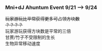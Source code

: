 ### Mni+dJ Ahuntum Event 9/21 --> 9/24
~~玩家游玩比平常获得更多可占领方块数~~  
~~？？？？~~  
玩家游玩获得方块数是平常的三倍  
甘蔗/竹子不受限制的生长  
生物异常移动速度  